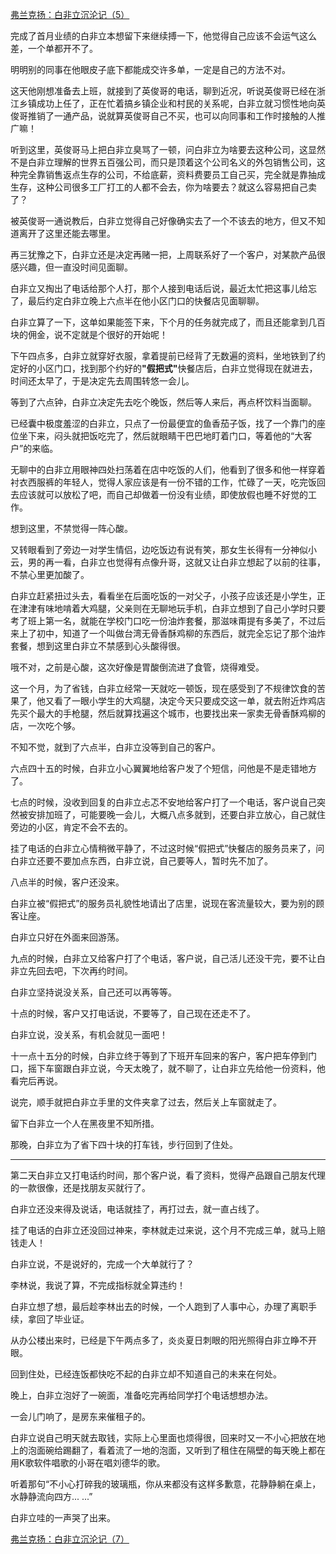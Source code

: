 <p></p><a href="https://zhuanlan.zhihu.com/p/110584453" data-draft-node="block" data-draft-type="link-card" data-image="https://pic4.zhimg.com/v2-162736dbf1bf18dcbe7f22616da535c7_180x120.jpg" data-image-width="933" data-image-height="317" class="internal">弗兰克扬：白非立沉沦记（5）</a><p>完成了首月业绩的白非立本想留下来继续搏一下，他觉得自己应该不会运气这么差，一个单都开不了。</p><p>明明别的同事在他眼皮子底下都能成交许多单，一定是自己的方法不对。</p><p>这天他刚想准备去上班，就接到了英俊哥的电话，聊到近况，听说英俊哥已经在浙江乡镇成功上任了，正在忙着搞乡镇企业和村民的关系呢，白非立就习惯性地向英俊哥推销了一通产品，说就算英俊哥自己不买，也可以向同事和工作时接触的人推广嘛！</p><p>听到这里，英俊哥马上把白非立臭骂了一顿，问白非立为啥要去这种公司，这显然不是白非立理解的世界五百强公司，而只是顶着这个公司名义的外包销售公司，这种完全靠销售返点生存的公司，不给底薪，资料费要员工自己买，完全就是靠抽成生存，这种公司很多工厂打工的人都不会去，你为啥要去？就这么容易把自己卖了？</p><p>被英俊哥一通说教后，白非立觉得自己好像确实去了一个不该去的地方，但又不知道离开了这里还能去哪里。</p><p>再三犹豫之下，白非立还是决定再赌一把，上周联系好了一个客户，对某款产品很感兴趣，但一直没时间见面聊。</p><p>白非立又掏出了电话给那个人打，那个人接到电话后说，最近太忙把这事儿给忘了，最后约定白非立晚上六点半在他小区门口的快餐店见面聊聊。</p><p>白非立算了一下，这单如果能签下来，下个月的任务就完成了，而且还能拿到几百块的佣金，说不定就是个很好的开始呢！</p><p>下午四点多，白非立就穿好衣服，拿着提前已经背了无数遍的资料，坐地铁到了约定好的小区门口，找到那个约好的<b>"假把式"</b>快餐店后，白非立觉得现在就进去，时间还太早了，于是决定先去周围转悠一会儿。</p><p>等到了六点钟，白非立决定先去吃个晚饭，然后等人来后，再点杯饮料当面聊。</p><p>已经囊中极度羞涩的白非立，只点了一份最便宜的鱼香茄子饭，找了一个靠门的座位坐下来，闷头就把饭吃完了，然后就眼睛干巴巴地盯着门口，等着他的“大客户”的来临。</p><p>无聊中的白非立用眼神四处扫荡着在店中吃饭的人们，他看到了很多和他一样穿着衬衣西服裤的年轻人，觉得人家应该是有一份不错的工作，忙碌了一天，吃完饭回去应该就可以放松了吧，而自己却做着一份没有业绩，即使放假也睡不好觉的工作。</p><p>想到这里，不禁觉得一阵心酸。</p><p>又转眼看到了旁边一对学生情侣，边吃饭边有说有笑，那女生长得有一分神似小云，男的再一看，白非立也觉得有点像升哥，这就又让白非立想起了以前的往事，不禁心里更加酸了。</p><p>白非立赶紧扭过头去，看看坐在后面吃饭的一对父子，小孩子应该还是小学生，正在津津有味地啃着大鸡腿，父亲则在无聊地玩手机，白非立想到了自己小学时只要考了班上第一名，就能在学校门口吃一份油炸套餐，那滋味甭提有多美了，不过后来上了初中，知道了一个叫做台湾无骨香酥鸡柳的东西后，就完全忘记了那个油炸套餐，想到这里白非立不禁感到心头酸得很。</p><p>哦不对，之前是心酸，这次好像是胃酸倒流进了食管，烧得难受。</p><p>这一个月，为了省钱，白非立经常一天就吃一顿饭，现在感受到了不规律饮食的苦果了，他又看了一眼小学生的大鸡腿，决定今天只要成交这一单，就去附近炸鸡店先买个最大的手枪腿，然后就算找遍这个城市，也要找出来一家卖无骨香酥鸡柳的店，一次吃个够。</p><p>不知不觉，就到了六点半，白非立没等到自己的客户。</p><p>六点四十五的时候，白非立小心翼翼地给客户发了个短信，问他是不是走错地方了。</p><p>七点的时候，没收到回复的白非立忐忑不安地给客户打了一个电话，客户说自己突然被安排加班了，可能要晚一会儿，大概八点多就到，还要白非立放心，自己就住旁边的小区，肯定不会不去的。</p><p>挂了电话的白非立心情稍微平静了，不过这时候“假把式”快餐店的服务员来了，问白非立还要不要加点东西，白非立说，自己要等人，暂时先不加了。</p><p>八点半的时候，客户还没来。</p><p>白非立被“假把式”的服务员礼貌性地请出了店里，说现在客流量较大，要为别的顾客让座。</p><p>白非立只好在外面来回游荡。</p><p>九点的时候，白非立又给客户打了个电话，客户说，自己活儿还没干完，要不让白非立先回去吧，下次再约时间。</p><p>白非立坚持说没关系，自己还可以再等等。</p><p>十点的时候，客户又打电话说，不要等了，自己现在还走不了。</p><p>白非立说，没关系，有机会就见一面吧！</p><p>十一点十五分的时候，白非立终于等到了下班开车回来的客户，客户把车停到门口，摇下车窗跟白非立说，今天太晚了，就不聊了，让白非立先给他一份资料，他看完后再说。</p><p>说完，顺手就把白非立手里的文件夹拿了过去，然后关上车窗就走了。</p><p>留下白非立一个人在黑夜里不知所措。</p><p>那晚，白非立为了省下四十块的打车钱，步行回到了住处。</p><hr><p>第二天白非立又打电话约时间，那个客户说，看了资料，觉得产品跟自己朋友代理的一款很像，还是找朋友买就行了。</p><p>白非立还没来得及说话，电话就挂了，再打过去，就一直占线了。</p><p>挂了电话的白非立还没回过神来，李林就走过来说，这个月不完成三单，就马上赔钱走人！</p><p>白非立说，不是说好的，完成一个大单就行了？</p><p>李林说，我说了算，不完成指标就全算违约！</p><p>白非立想了想，最后趁李林出去的时候，一个人跑到了人事中心，办理了离职手续，拿回了毕业证。</p><p>从办公楼出来时，已经是下午两点多了，炎炎夏日刺眼的阳光照得白非立睁不开眼。</p><p>回到住处，已经连饭都快吃不起的白非立却不知道自己的未来在何处。</p><p>晚上，白非立泡好了一碗面，准备吃完再给同学打个电话想想办法。</p><p>一会儿门响了，是房东来催租子的。</p><p>白非立说自己明天就去取钱，实际上心里面也烦得很，回来时又一不小心把放在地上的泡面碗给踢翻了，看着流了一地的泡面，又听到了租住在隔壁的每天晚上都在用K歌软件唱歌的小哥在唱刘德华的歌。</p><p>听着那句“不小心打碎我的玻璃瓶，你从来都没有这样多歉意，花静静躺在桌上，水静静流向四方... ...”</p><p>白非立哇的一声哭了出来。</p><a href="https://zhuanlan.zhihu.com/p/114326864" data-draft-node="block" data-draft-type="link-card" data-image="https://pic1.zhimg.com/v2-a9b4333924ea307d0c261b2c605afc6c_180x120.jpg" data-image-width="1280" data-image-height="652" class="internal">弗兰克扬：白非立沉沦记（7）</a><p></p>
